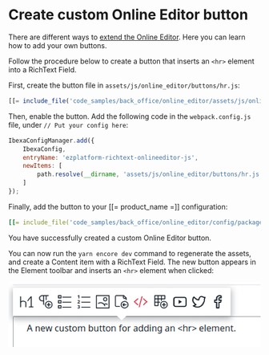 # Create custom Online Editor button

There are different ways to [extend the Online Editor](extending_online_editor.md).
Here you can learn how to add your own buttons.

Follow the procedure below to create a button that inserts an `<hr>` element into 
a RichText Field.

First, create the button file in `assets/js/online_editor/buttons/hr.js`:

``` js
[[= include_file('code_samples/back_office/online_editor/assets/js/online_editor/buttons/hr.js') =]]
```

Then, enable the button.
Add the following code in the `webpack.config.js` file, under 
`// Put your config here`:

``` js
IbexaConfigManager.add({
    IbexaConfig,
    entryName: 'ezplatform-richtext-onlineeditor-js',
    newItems: [
        path.resolve(__dirname, 'assets/js/online_editor/buttons/hr.js'),
    ]
});
```

Finally, add the button to your [[= product_name =]] configuration:

``` yaml
[[= include_file('code_samples/back_office/online_editor/config/packages/custom_buttons.yaml', 0, 6) =]] [[= include_file('code_samples/back_office/online_editor/config/packages/custom_buttons.yaml', 12, 16) =]]
```

You have successfully created a custom Online Editor button.

You can now run the `yarn encore dev` command to regenerate the assets, and create 
a Content item with a RichText Field.
The new button appears in the Element toolbar and inserts an `<hr>` element when clicked:

![Custom button inserting an `<hr>` into RichText](img/oe_custom_button.png)
